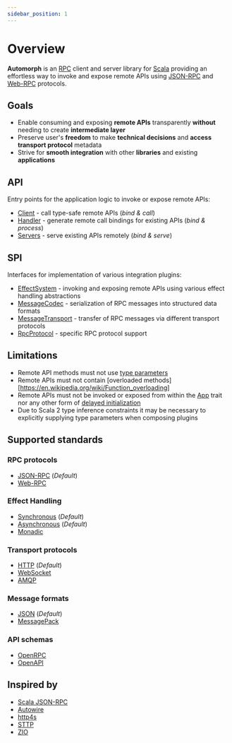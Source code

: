 ```yaml
---
sidebar_position: 1
---
```


# Overview

**Automorph** is an [RPC](https://en.wikipedia.org/wiki/Remote_procedure_call) client and server library for [Scala](https://www.scala-lang.org/) providing an effortless way to invoke and expose remote APIs using [JSON-RPC](https://www.jsonrpc.org/specification) and [Web-RPC](Web-RPC) protocols.


## Goals

* Enable consuming and exposing **remote APIs** transparently **without** needing to create **intermediate layer**
* Preserve user's **freedom** to make **technical decisions** and **access transport protocol** metadata
* Strive for **smooth integration** with other **libraries** and existing **applications**


## API

Entry points for the application logic to invoke or expose remote APIs:

* [Client](/api/automorph/Client.html) - call type-safe remote APIs (*bind & call*)
* [Handler](/api/automorph/Handler.html) - generate remote call bindings for existing APIs (*bind & process*)
* [Servers](/api/automorph/transport/index.html) - serve existing APIs remotely (*bind & serve*)


## SPI

Interfaces for implementation of various integration plugins:

* [EffectSystem](/api/automorph/spi/EffectSystem.html) - invoking and exposing remote APIs using various effect handling abstractions
* [MessageCodec](/api/automorph/spi/MessageCodec.html) - serialization of RPC messages into structured data formats
* [MessageTransport](/api/automorph/spi/MessageTransport.html) - transfer of RPC messages via different transport protocols
* [RpcProtocol](/api/automorph/spi/RpcProtocol.html) - specific RPC protocol support


## Limitations

* Remote API methods must not use [type parameters](https://docs.scala-lang.org/tour/polymorphic-methods.html)
* Remote APIs must not contain [overloaded methods][https://en.wikipedia.org/wiki/Function_overloading]
* Remote APIs must not be invoked or exposed from within the [App](https://scala-lang.org/api/3.x/scala/App.html) trait nor any other form of [delayed initialization](https://scala-lang.org/api/3.x/scala/DelayedInit.html)
* Due to Scala 2 type inference constraints it may be necessary to explicitly supplying type parameters when composing plugins


## Supported standards

### RPC protocols

* [JSON-RPC](https://www.jsonrpc.org/specification) (*Default*)
* [Web-RPC](Web-RPC)

### Effect Handling

* [Synchronous](https://docs.scala-lang.org/scala3/book/taste-functions.html) (*Default*)
* [Asynchronous](https://docs.scala-lang.org/overviews/core/futures.html) (*Default*)
* [Monadic](https://blog.softwaremill.com/figuring-out-scala-functional-programming-libraries-af8230efccb4)

### Transport protocols

* [HTTP](https://en.wikipedia.org/wiki/Hypertext_Transfer_Protocol) (*Default*)
* [WebSocket](https://en.wikipedia.org/wiki/WebSocket)
* [AMQP](https://en.wikipedia.org/wiki/Advanced_Message_Queuing_Protocol)

### Message formats

* [JSON](https://www.json.org) (*Default*)
* [MessagePack](https://msgpack.org)

### API schemas

* [OpenRPC](https://spec.open-rpc.org)
* [OpenAPI](https://github.com/OAI/OpenAPI-Specification)


## Inspired by

* [Scala JSON-RPC](https://github.com/shogowada/scala-json-rpc)
* [Autowire](https://github.com/lihaoyi/autowire)
* [http4s](https://http4s.org)
* [STTP](https://sttp.softwaremill.com)
* [ZIO](https://zio.dev)


